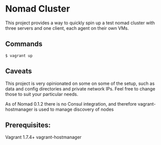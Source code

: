 # Nomad Cluster
This project provides a way to quickly spin up a test nomad cluster with three servers and one client, each agent on their own VMs.

## Commands
```shell
$ vagrant up
```

## Caveats
This project is very opinionated on some on some of the setup, such as data and config directories and private network IPs.
Feel free to change those to suit your particular needs.

As of Nomad 0.1.2 there is no Consul integration, and therefore vagrant-hostmanager is used to manage discovery of nodes

## Prerequisites:
Vagrant 1.7.4+
vagrant-hostmanager

